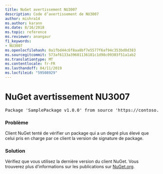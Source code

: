 ```yaml
---
title: NuGet avertissement NU3007
description: Code d’avertissement de NU3007
author: mishra14
ms.author: karann
ms.date: 8/16/2018
ms.topic: reference
ms.reviewer: anangaur
f1_keywords:
- NU3007
ms.openlocfilehash: 0a1fbd44c6f8aa8bf7e5577f6af94c353bd0d383
ms.sourcegitcommit: 573af6133a39601136181c1d98c09303f51a1ab2
ms.translationtype: MT
ms.contentlocale: fr-FR
ms.lasthandoff: 04/11/2019
ms.locfileid: "59508929"
---
```

# <a name="nuget-warning-nu3007"></a>NuGet avertissement NU3007

<pre>Package 'SamplePackage v1.0.0' from source 'https://contoso.com/index.json': The package signature format version is not supported. Updating your client may solve this problem.</pre>

### <a name="issue"></a>Problème

Client NuGet tenté de vérifier un package qui a un degré plus élevé que celui pris en charge par ce client la version de signature de package.


### <a name="solution"></a>Solution

Vérifiez que vous utilisez la dernière version du client NuGet. Vous trouverez plus d’informations sur les publications sur [NuGet.org](https://www.nuget.org/downloads).


